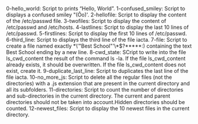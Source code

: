 0-hello_world: Script to prints “Hello, World”.
1-confused_smiley: Script to displays a confused smiley "(Ôo)'.
2-hellofile: Script to display the content of the /etc/passwd file.
3-twofiles: Script to display the content of /etc/passwd and /etc/hosts.
4-lastlines: Script to display the last 10 lines of /etc/passwd.
5-firstlines: Script to display the first 10 lines of /etc/passwd.
6-third_line: Script to displays the third line of the file iacta.
7-file: Script to create a file named exactly \*\\'"Best School"\'\\*$\?\*\*\*\*\*:) containing the text Best School ending by a new line.
8-cwd_state: SCript to write into the file ls_cwd_content the result of the command ls -la. If the file ls_cwd_content already exists, it should be overwritten. If the file ls_cwd_content does not exist, create it.
9-duplicate_last_line: Script to duplicates the last line of the file iacta.
10-no_more_js: Script to delete all the regular files (not the directories) with a .js extension that are present in the current directory and all its subfolders.
11-directories: Script to count the number of directories and sub-directories in the current directory. The current and parent directories should not be taken into account.Hidden directories should be counted.
12-newest_files: Script to display the 10 newest files in the current directory.

